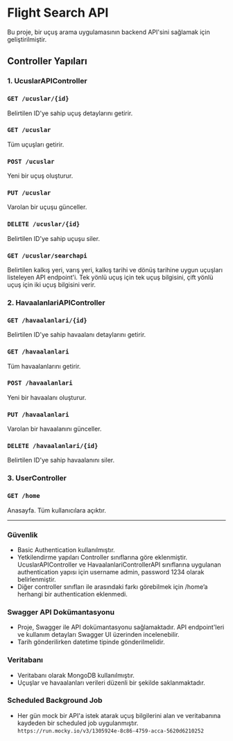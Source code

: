 # Flight Search API

Bu proje, bir uçuş arama uygulamasının backend API'sini sağlamak için geliştirilmiştir.

## **Controller Yapıları**

### 1. UcuslarAPIController

### **`GET /ucuslar/{id}`**

Belirtilen ID'ye sahip uçuş detaylarını getirir.

### **`GET /ucuslar`**

Tüm uçuşları getirir.

### **`POST /ucuslar`**

Yeni bir uçuş oluşturur.

### **`PUT /ucuslar`**

Varolan bir uçuşu günceller.

### **`DELETE /ucuslar/{id}`**

Belirtilen ID'ye sahip uçuşu siler.

### **`GET /ucuslar/searchapi`**

Belirtilen kalkış yeri, varış yeri, kalkış tarihi ve dönüş tarihine uygun uçuşları listeleyen API endpoint'i.
Tek yönlü uçuş için tek uçuş bilgisini, çift yönlü uçuş için iki uçuş bilgisini verir.

### 2. HavaalanlariAPIController

### **`GET /havaalanlari/{id}`**

Belirtilen ID'ye sahip havaalanı detaylarını getirir.

### **`GET /havaalanlari`**

Tüm havaalanlarını getirir.

### **`POST /havaalanlari`**

Yeni bir havaalanı oluşturur.

### **`PUT /havaalanlari`**

Varolan bir havaalanını günceller.

### **`DELETE /havaalanlari/{id}`**

Belirtilen ID'ye sahip havaalanını siler.

### 3. UserController

### **`GET /home`**

Anasayfa. Tüm kullanıcılara açıktır.

****

### **Güvenlik**

- Basic Authentication kullanılmıştır.
- Yetkilendirme yapıları Controller sınıflarına göre eklenmiştir. UcuslarAPIController ve HavaalanlariControllerAPI sınıflarına uygulanan authentication yapısı için username admin, password 1234 olarak belirlenmiştir.
- Diğer controller sınıfları ile arasındaki farkı görebilmek için /home’a herhangi bir authentication eklenmedi.

### **Swagger API Dokümantasyonu**

- Proje, Swagger ile API dokümantasyonu sağlamaktadır. API endpoint'leri ve kullanım detayları Swagger UI üzerinden incelenebilir.
- Tarih gönderilirken datetime tipinde gönderilmelidir.

### **Veritabanı**

- Veritabanı olarak MongoDB kullanılmıştır.
- Uçuşlar ve havaalanları verileri düzenli bir şekilde saklanmaktadır.

### **Scheduled Background Job**

- Her gün mock bir API'a istek atarak uçuş bilgilerini alan ve veritabanına kaydeden bir scheduled job uygulanmıştır. `https://run.mocky.io/v3/1305924e-8c86-4759-acca-5620d6210252`
